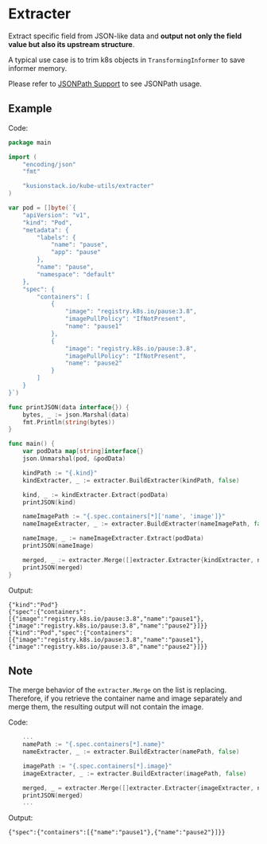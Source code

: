 # Extracter

Extract specific field from JSON-like data and **output not only the field value but also its upstream structure**.

A typical use case is to trim k8s objects in `TransformingInformer` to save informer memory.

Please refer to [JSONPath Support](https://kubernetes.io/docs/reference/kubectl/jsonpath/) to see JSONPath usage.

## Example

Code:

```go
package main

import (
	"encoding/json"
	"fmt"

	"kusionstack.io/kube-utils/extracter"
)

var pod = []byte(`{
    "apiVersion": "v1",
    "kind": "Pod",
    "metadata": {
        "labels": {
            "name": "pause",
            "app": "pause"
        },
        "name": "pause",
        "namespace": "default"
    },
    "spec": {
        "containers": [
            {
                "image": "registry.k8s.io/pause:3.8",
                "imagePullPolicy": "IfNotPresent",
                "name": "pause1"
            },
            {
                "image": "registry.k8s.io/pause:3.8",
                "imagePullPolicy": "IfNotPresent",
                "name": "pause2"
            }
        ]
    }
}`)

func printJSON(data interface{}) {
	bytes, _ := json.Marshal(data)
	fmt.Println(string(bytes))
}

func main() {
	var podData map[string]interface{}
	json.Unmarshal(pod, &podData)

	kindPath := "{.kind}"
	kindExtracter, _ := extracter.BuildExtracter(kindPath, false)

	kind, _ := kindExtracter.Extract(podData)
	printJSON(kind)

	nameImagePath := "{.spec.containers[*]['name', 'image']}"
	nameImageExtracter, _ := extracter.BuildExtracter(nameImagePath, false)

	nameImage, _ := nameImageExtracter.Extract(podData)
	printJSON(nameImage)

	merged, _ := extracter.Merge([]extracter.Extracter{kindExtracter, nameImageExtracter}, podData)
	printJSON(merged)
}
```

Output:

```plain
{"kind":"Pod"}
{"spec":{"containers":[{"image":"registry.k8s.io/pause:3.8","name":"pause1"},{"image":"registry.k8s.io/pause:3.8","name":"pause2"}]}}
{"kind":"Pod","spec":{"containers":[{"image":"registry.k8s.io/pause:3.8","name":"pause1"},{"image":"registry.k8s.io/pause:3.8","name":"pause2"}]}}
```

## Note

The merge behavior of the `extracter.Merge` on the list is replacing. Therefore, if you retrieve the container name and image separately and merge them, the resulting output will not contain the image.

Code:

```go
    ...
	namePath := "{.spec.containers[*].name}"
	nameExtracter, _ := extracter.BuildExtracter(namePath, false)

	imagePath := "{.spec.containers[*].image}"
	imageExtracter, _ := extracter.BuildExtracter(imagePath, false)

	merged, _ = extracter.Merge([]extracter.Extracter{imageExtracter, nameExtracter}, podData)
	printJSON(merged)
    ...
```

Output:

```plain
{"spec":{"containers":[{"name":"pause1"},{"name":"pause2"}]}}
```
